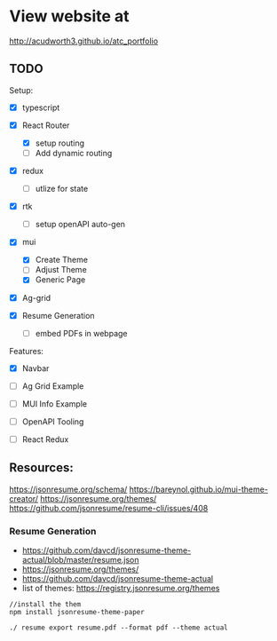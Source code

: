 # View website at

http://acudworth3.github.io/atc_portfolio


## TODO 
Setup:
- [x] typescript
- [x] React Router
    - [x] setup routing
    - [ ] Add dynamic routing
- [x] redux
    - [ ] utlize for state
- [x] rtk
    - [ ] setup openAPI auto-gen
- [x] mui
    - [x] Create Theme
    - [ ] Adjust Theme
    - [X] Generic Page
- [x] Ag-grid

- [X] Resume Generation
    - [ ] embed PDFs in webpage

Features:
- [X] Navbar
- [ ] Ag Grid Example
- [ ] MUI Info Example
- [ ] OpenAPI Tooling
- [ ] React Redux



## Resources:
https://jsonresume.org/schema/
https://bareynol.github.io/mui-theme-creator/
https://jsonresume.org/themes/
https://github.com/jsonresume/resume-cli/issues/408

### Resume Generation
- https://github.com/davcd/jsonresume-theme-actual/blob/master/resume.json
- https://jsonresume.org/themes/
- https://github.com/davcd/jsonresume-theme-actual
- list of themes: https://registry.jsonresume.org/themes
```
//install the them
npm install jsonresume-theme-paper

./ resume export resume.pdf --format pdf --theme actual
```